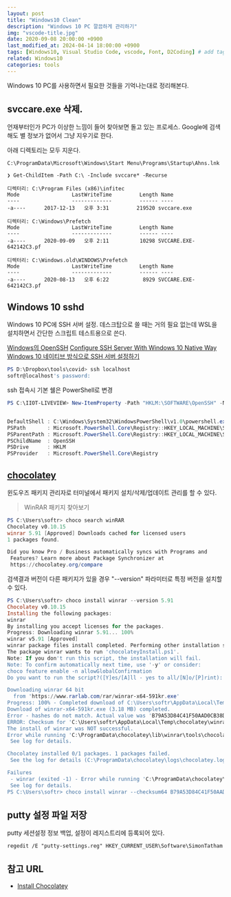 ```yaml
---
layout: post
title: "Windows10 Clean"
description: "Windows 10 PC 깔끔하게 관리하기"
img: "vscode-title.jpg"
date: 2020-09-08 20:00:00 +0900
last_modified_at: 2024-04-14 18:00:00 +0900
tags: [Windows10, Visual Studio Code, vscode, Font, D2Coding] # add tag
related: Windows10
categories: tools
---
```


Windows 10 PC를 사용하면서 필요한 것들을 기억나는대로 정리해본다. 

<!--more-->

## svccare.exe 삭제. 

언재부터인가 PC가 이상한 느낌이 들어 찾아보면 돌고 있는 프로세스. Google에 검색해도 별 정보가 없어서 그냥 지우기로 한다.  

아래 디렉토리는 모두 지운다. 

```
C:\ProgramData\Microsoft\Windows\Start Menu\Programs\Startup\Ahns.lnk 

❯ Get-ChildItem -Path C:\ -Include svccare* -Recurse

디렉터리: C:\Program Files (x86)\infitec
Mode                 LastWriteTime         Length Name
----                 -------------         ------ ----
-a----      2017-12-13   오후 3:31         219520 svccare.exe

디렉터리: C:\Windows\Prefetch
Mode                 LastWriteTime         Length Name
----                 -------------         ------ ----
-a----      2020-09-09   오후 2:11          10298 SVCCARE.EXE-642142C3.pf

디렉터리: C:\Windows.old\WINDOWS\Prefetch
Mode                 LastWriteTime         Length Name
----                 -------------         ------ ----
-a----      2020-08-13   오후 6:22           8929 SVCCARE.EXE-642142C3.pf
``` 

## Windows 10 sshd

Windows 10 PC에 SSH 서버 설정. 데스크탑으로 쓸 때는 거의 필요 없는데 WSL을 설치하면서 간단한 스크립트 테스트용으로 쓴다. 

[Windows의 OpenSSH](https://docs.microsoft.com/ko-kr/windows-server/administration/openssh/openssh_overview)
[Configure SSH Server With Windows 10 Native Way](https://medium.com/rkttu/set-up-your-ssh-server-in-windows-10-native-way-1aab9021c3a6)
[Windows 10 네이티브 방식으로 SSH 서버 설정하기](https://medium.com/beyond-the-windows-korean-edition/windows-10-네이티브-방식으로-ssh-서버-설정하기-64988d87349)

```powershell
PS D:\Dropbox\tools\covid> ssh localhost
softr@localhost's password:
```

ssh 접속시 기본 쉘은 PowerShell로 변경 

```powershell
PS C:\IIOT-LIVEVIEW> New-ItemProperty -Path "HKLM:\SOFTWARE\OpenSSH" -Name DefaultShell -Value "C:\Windows\System32\WindowsPowerShell\v1.0\powershell.exe" -PropertyType String -Force


DefaultShell : C:\Windows\System32\WindowsPowerShell\v1.0\powershell.exe
PSPath       : Microsoft.PowerShell.Core\Registry::HKEY_LOCAL_MACHINE\SOFTWARE\OpenSSH
PSParentPath : Microsoft.PowerShell.Core\Registry::HKEY_LOCAL_MACHINE\SOFTWARE
PSChildName  : OpenSSH
PSDrive      : HKLM
PSProvider   : Microsoft.PowerShell.Core\Registry
```

## [chocolatey](https://chocolatey.org)

윈도우즈 패키지 관리자로 터미널에서 패키지 설치/삭제/업데이트 관리를 할 수 있다. 

> WinRAR 패키지 찾아보기 

```powershell
PS C:\Users\softr> choco search winRAR
Chocolatey v0.10.15
winrar 5.91 [Approved] Downloads cached for licensed users
1 packages found.

Did you know Pro / Business automatically syncs with Programs and
 Features? Learn more about Package Synchronizer at
 https://chocolatey.org/compare
```

검색결과 버전이 다른 패키지가 있을 경우 "--version" 파라미터로 특정 버전을 설치할 수 있다. 

```powershell
PS C:\Users\softr> choco install winrar --version 5.91
Chocolatey v0.10.15
Installing the following packages:
winrar
By installing you accept licenses for the packages.
Progress: Downloading winrar 5.91... 100%
winrar v5.91 [Approved]
winrar package files install completed. Performing other installation steps.
The package winrar wants to run 'chocolateyInstall.ps1'.
Note: If you don't run this script, the installation will fail.
Note: To confirm automatically next time, use '-y' or consider:
choco feature enable -n allowGlobalConfirmation
Do you want to run the script?([Y]es/[A]ll - yes to all/[N]o/[P]rint): A

Downloading winrar 64 bit
  from 'https://www.rarlab.com/rar/winrar-x64-591kr.exe'
Progress: 100% - Completed download of C:\Users\softr\AppData\Local\Temp\chocolatey\winrar\5.91\winrar-x64-591kr.exe (3.18 MB).
Download of winrar-x64-591kr.exe (3.18 MB) completed.
Error - hashes do not match. Actual value was 'B79A53D84C41F50AAD0CB38D091CB26726F512502529503D8C94B47B3D070FA5'.
ERROR: Checksum for 'C:\Users\softr\AppData\Local\Temp\chocolatey\winrar\5.91\winrar-x64-591kr.exe' did not meet 'd9751d0ebdd3931aaf1f1eef13d0b1c56ed15845bd3307e0f4b9540e8c999f1d' for checksum type 'sha256'. Consider passing the actual checksums through with --checksum --checksum64 once you validate the checksums are appropriate. A less secure option is to pass --ignore-checksums if necessary.
The install of winrar was NOT successful.
Error while running 'C:\ProgramData\chocolatey\lib\winrar\tools\chocolateyInstall.ps1'.
 See log for details.

Chocolatey installed 0/1 packages. 1 packages failed.
 See the log for details (C:\ProgramData\chocolatey\logs\chocolatey.log).

Failures
 - winrar (exited -1) - Error while running 'C:\ProgramData\chocolatey\lib\winrar\tools\chocolateyInstall.ps1'.
 See log for details.
PS C:\Users\softr> choco install winrar --checksum64 B79A53D84C41F50AAD0CB38D091CB26726F512502529503D8C94B47B3D070FA5
```

## putty 설정 파일 저장 

putty 세션설정 정보 백업, 설정이 레지스트리에 등록되어 있다. 

```
regedit /E "putty-settings.reg" HKEY_CURRENT_USER\Software\SimonTatham
```


## 참고 URL  

- [Install Chocolatey](https://chocolatey.org/install)
